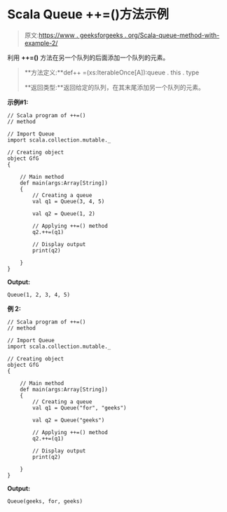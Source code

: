 # Scala Queue ++=()方法示例

> 原文:[https://www . geeksforgeeks . org/Scala-queue-method-with-example-2/](https://www.geeksforgeeks.org/scala-queue-method-with-example-2/)

利用 **++=()** 方法在另一个队列的后面添加一个队列的元素。

> **方法定义:**def++ =(xs:IterableOnce[A]):queue . this . type
> 
> **返回类型:**返回给定的队列，在其末尾添加另一个队列的元素。

**示例#1:**

```
// Scala program of ++=() 
// method 

// Import Queue  
import scala.collection.mutable._

// Creating object 
object GfG 
{ 

    // Main method 
    def main(args:Array[String]) 
    { 
        // Creating a queue 
        val q1 = Queue(3, 4, 5) 

        val q2 = Queue(1, 2) 

        // Applying ++=() method 
        q2.++=(q1) 

        // Display output
        print(q2)   

    } 
} 
```

**Output:**

```
Queue(1, 2, 3, 4, 5)

```

**例 2:**

```
// Scala program of ++=() 
// method 

// Import Queue  
import scala.collection.mutable._

// Creating object 
object GfG 
{ 

    // Main method 
    def main(args:Array[String]) 
    { 
        // Creating a queue 
        val q1 = Queue("for", "geeks") 

        val q2 = Queue("geeks") 

        // Applying ++=() method 
        q2.++=(q1) 

        // Display output
        print(q2)   

    } 
} 
```

**Output:**

```
Queue(geeks, for, geeks)

```
